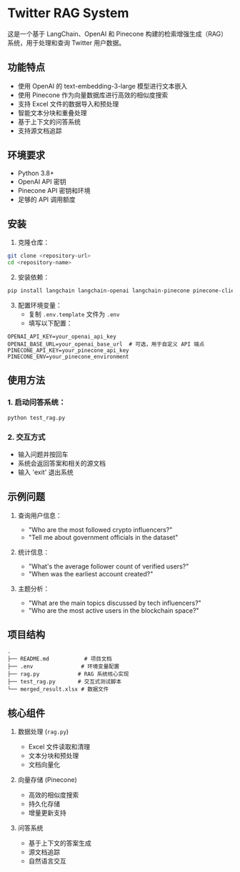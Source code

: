 # Twitter RAG System

这是一个基于 LangChain、OpenAI 和 Pinecone 构建的检索增强生成（RAG）系统，用于处理和查询 Twitter 用户数据。

## 功能特点

- 使用 OpenAI 的 text-embedding-3-large 模型进行文本嵌入
- 使用 Pinecone 作为向量数据库进行高效的相似度搜索
- 支持 Excel 文件的数据导入和预处理
- 智能文本分块和重叠处理
- 基于上下文的问答系统
- 支持源文档追踪

## 环境要求

- Python 3.8+
- OpenAI API 密钥
- Pinecone API 密钥和环境
- 足够的 API 调用额度

## 安装

1. 克隆仓库：
```bash
git clone <repository-url>
cd <repository-name>
```

2. 安装依赖：
```bash
pip install langchain langchain-openai langchain-pinecone pinecone-client python-dotenv pandas openpyxl
```

3. 配置环境变量：
   - 复制 `.env.template` 文件为 `.env`
   - 填写以下配置：
```env
OPENAI_API_KEY=your_openai_api_key
OPENAI_BASE_URL=your_openai_base_url  # 可选，用于自定义 API 端点
PINECONE_API_KEY=your_pinecone_api_key
PINECONE_ENV=your_pinecone_environment
```

## 使用方法

### 1. 启动问答系统：
```bash
python test_rag.py
```

### 2. 交互方式
- 输入问题并按回车
- 系统会返回答案和相关的源文档
- 输入 'exit' 退出系统

## 示例问题

1. 查询用户信息：
   - "Who are the most followed crypto influencers?"
   - "Tell me about government officials in the dataset"

2. 统计信息：
   - "What's the average follower count of verified users?"
   - "When was the earliest account created?"

3. 主题分析：
   - "What are the main topics discussed by tech influencers?"
   - "Who are the most active users in the blockchain space?"

## 项目结构

```
.
├── README.md           # 项目文档
├── .env               # 环境变量配置
├── rag.py            # RAG 系统核心实现
├── test_rag.py       # 交互式测试脚本
└── merged_result.xlsx # 数据文件
```

## 核心组件

1. 数据处理 (`rag.py`)
   - Excel 文件读取和清理
   - 文本分块和预处理
   - 文档向量化

2. 向量存储 (Pinecone)
   - 高效的相似度搜索
   - 持久化存储
   - 增量更新支持

3. 问答系统
   - 基于上下文的答案生成
   - 源文档追踪
   - 自然语言交互
